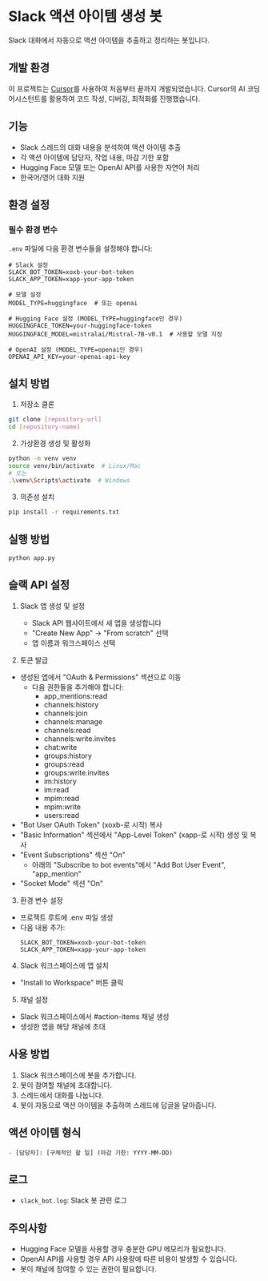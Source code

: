 # Slack 액션 아이템 생성 봇

Slack 대화에서 자동으로 액션 아이템을 추출하고 정리하는 봇입니다.

## 개발 환경

이 프로젝트는 [Cursor](https://cursor.sh)를 사용하여 처음부터 끝까지 개발되었습니다. Cursor의 AI 코딩 어시스턴트를 활용하여 코드 작성, 디버깅, 최적화를 진행했습니다.

## 기능

- Slack 스레드의 대화 내용을 분석하여 액션 아이템 추출
- 각 액션 아이템에 담당자, 작업 내용, 마감 기한 포함
- Hugging Face 모델 또는 OpenAI API를 사용한 자연어 처리
- 한국어/영어 대화 지원

## 환경 설정

### 필수 환경 변수

`.env` 파일에 다음 환경 변수들을 설정해야 합니다:

```env
# Slack 설정
SLACK_BOT_TOKEN=xoxb-your-bot-token
SLACK_APP_TOKEN=xapp-your-app-token

# 모델 설정
MODEL_TYPE=huggingface  # 또는 openai

# Hugging Face 설정 (MODEL_TYPE=huggingface인 경우)
HUGGINGFACE_TOKEN=your-huggingface-token
HUGGINGFACE_MODEL=mistralai/Mistral-7B-v0.1  # 사용할 모델 지정

# OpenAI 설정 (MODEL_TYPE=openai인 경우)
OPENAI_API_KEY=your-openai-api-key
```


## 설치 방법

1. 저장소 클론
```bash
git clone [repository-url]
cd [repository-name]
```

2. 가상환경 생성 및 활성화
```bash
python -m venv venv
source venv/bin/activate  # Linux/Mac
# 또는
.\venv\Scripts\activate  # Windows
```

3. 의존성 설치
```bash
pip install -r requirements.txt
```

## 실행 방법

```bash
python app.py
```

## 슬랙 API 설정

1. Slack 앱 생성 및 설정
    - Slack API 웹사이트에서 새 앱을 생성합니다
    - "Create New App" → "From scratch" 선택
    - 앱 이름과 워크스페이스 선택

2. 토큰 발급

- 생성된 앱에서 "OAuth & Permissions" 섹션으로 이동
    - 다음 권한들을 추가해야 합니다:
        - app_mentions:read
        - channels:history
        - channels:join
        - channels:manage
        - channels:read
        - channels:write.invites
        - chat:write
        - groups:history
        - groups:read
        - groups:write.invites
        - im:history
        - im:read
        - mpim:read
        - mpim:write
        - users:read
- "Bot User OAuth Token" (xoxb-로 시작) 복사
- "Basic Information" 섹션에서 "App-Level Token" (xapp-로 시작) 생성 및 복사
- "Event Subscriptions" 섹션 "On"
    - 아래의 "Subscribe to bot events"에서 "Add Bot User Event", "app_mention"
- "Socket Mode" 섹션 "On"

3. 환경 변수 설정

- 프로젝트 루트에 .env 파일 생성
- 다음 내용 추가:
    ```
    SLACK_BOT_TOKEN=xoxb-your-bot-token
    SLACK_APP_TOKEN=xapp-your-app-token
    ```

4. Slack 워크스페이스에 앱 설치

- "Install to Workspace" 버튼 클릭

5. 채널 설정
- Slack 워크스페이스에서 #action-items 채널 생성
- 생성한 앱을 해당 채널에 초대

## 사용 방법

1. Slack 워크스페이스에 봇을 추가합니다.
2. 봇이 참여할 채널에 초대합니다.
3. 스레드에서 대화를 나눕니다.
4. 봇이 자동으로 액션 아이템을 추출하여 스레드에 답글을 달아줍니다.

## 액션 아이템 형식

```
- [담당자]: [구체적인 할 일] (마감 기한: YYYY-MM-DD)
```

## 로그

- `slack_bot.log`: Slack 봇 관련 로그

## 주의사항

- Hugging Face 모델을 사용할 경우 충분한 GPU 메모리가 필요합니다.
- OpenAI API를 사용할 경우 API 사용량에 따른 비용이 발생할 수 있습니다.
- 봇이 채널에 참여할 수 있는 권한이 필요합니다. 